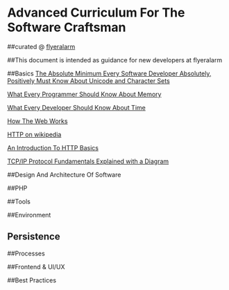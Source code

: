 # Advanced Curriculum For The Software Craftsman
##curated @ [flyeralarm](https://flyeralarm.com)

##This document is intended as guidance for new developers at flyeralarm

##Basics
[The Absolute Minimum Every Software Developer Absolutely, Positively Must Know About Unicode and Character Sets](http://www.joelonsoftware.com/articles/Unicode.html)

[What Every Programmer Should Know About Memory](https://www.akkadia.org/drepper/cpumemory.pdf)

[What Every Developer Should Know About Time](https://unix4lyfe.org/time/?v=1)

[How The Web Works](https://developer.mozilla.org/en-US/docs/Learn/Getting_started_with_the_web/How_the_Web_works)

[HTTP on wikipedia](https://en.wikipedia.org/wiki/Hypertext_Transfer_Protocol)

[An Introduction To HTTP Basics](https://www.ntu.edu.sg/home/ehchua/programming/webprogramming/HTTP_Basics.html)

[TCP/IP Protocol Fundamentals Explained with a Diagram](http://www.thegeekstuff.com/2011/11/tcp-ip-fundamentals)


##Design And Architecture Of Software

##PHP

##Tools

##Environment

## Persistence

##Processes

##Frontend & UI/UX

##Best Practices